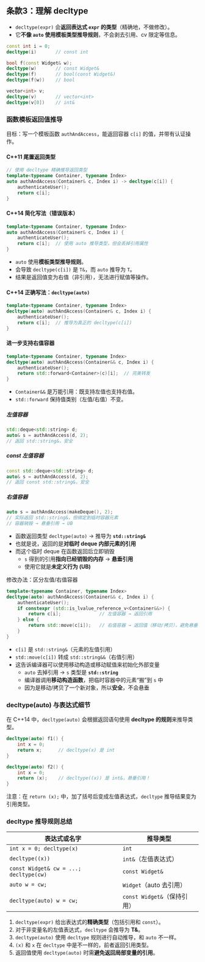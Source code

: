 ## 条款3：理解 decltype

- `decltype(expr)` 会**返回表达式 `expr` 的类型**（精确地，不做修改）。
- 它**不像 `auto` 使用模板类型推导规则**，不会剥去引用、cv 限定等信息。

```cpp
const int i = 0;
decltype(i)       // const int

bool f(const Widget& w);
decltype(w)       // const Widget&
decltype(f)       // bool(const Widget&)
decltype(f(w))    // bool

vector<int> v;
decltype(v)       // vector<int>
decltype(v[0])    // int&
```

### 函数模板返回值推导

目标：写一个模板函数 `authAndAccess`，能返回容器 `c[i]` 的值，并带有认证操作。

#### C++11 尾置返回类型

```cpp
// 使用 decltype 精确推导返回类型
template<typename Container, typename Index>
auto authAndAccess(Container& c, Index i) -> decltype(c[i]) {
    authenticateUser();
    return c[i];
}
```

#### C++14 简化写法（错误版本）

```cpp
template<typename Container, typename Index>
auto authAndAccess(Container& c, Index i) {
    authenticateUser();
    return c[i];  // 使用 auto 推导类型，但会丢掉引用属性
}
```

- `auto` 使用**模板类型推导规则**。
- 会导致 `decltype(c[i])` 是 `T&`，而 `auto` 推导为 `T`。
- 结果是返回值变为右值（非引用），无法进行赋值等操作。

#### C++14 正确写法：`decltype(auto)`

```cpp
template<typename Container, typename Index>
decltype(auto) authAndAccess(Container& c, Index i) {
    authenticateUser();
    return c[i];  // 推导为真正的 decltype(c[i])
}
```

#### 进一步支持右值容器

```cpp
template<typename Container, typename Index>
decltype(auto) authAndAccess(Container&& c, Index i) {
    authenticateUser();
    return std::forward<Container>(c)[i];  // 完美转发
}
```

- `Container&&` 是万能引用：既支持左值也支持右值。
- `std::forward` 保持值类别（左值/右值）不变。

##### 左值容器

```cpp
std::deque<std::string> d;
auto& s = authAndAccess(d, 2);  
// 返回 std::string&，安全
```

##### const 左值容器

```cpp
const std::deque<std::string> d;
auto& s = authAndAccess(d, 2);  
// 返回 const std::string&，安全
```

##### 右值容器

```cpp
auto s = authAndAccess(makeDeque(), 2);
// 实际返回 std::string&，但绑定到临时容器元素
// 容器销毁 → 悬垂引用 → UB
```

- 函数返回类型 `decltype(auto)` → 推导为 **`std::string&`**
- 也就是说，返回的是**对临时 deque 内部元素的引用**
- 而这个临时 deque 在函数返回后立即销毁
  - `s` 得到的引用**指向已经销毁的内存** → **悬垂引用**
  - 使用它就是**未定义行为 (UB)**

修改办法：区分左值/右值容器

```cpp
template<typename Container, typename Index>
decltype(auto) authAndAccess(Container&& c, Index i) {
    authenticateUser();
    if constexpr (std::is_lvalue_reference_v<Container&&>) {
        return c[i];              // 左值容器 → 返回引用
    } else {
        return std::move(c[i]);   // 右值容器 → 返回值（移动/拷贝），避免悬垂
    }
}
```

- `c[i]` 是 `std::string&`（元素的左值引用）
- `std::move(c[i])` 转成 `std::string&&`（右值引用）
- 这告诉编译器可以使用移动构造或移动赋值来初始化外部变量
  - `auto` 去掉引用 → `s` 类型是 **`std::string`**
  - 编译器调用**移动构造函数**，把临时容器中的元素“搬”到 `s` 中
  - 因为是移动/拷贝了一个新对象，所以**安全**，不会悬垂

### decltype(auto) 与表达式细节

在 C++14 中，`decltype(auto)` 会根据返回语句使用 **decltype 的规则**来推导类型。

```cpp
decltype(auto) f1() {
    int x = 0;
    return x;      // decltype(x) 是 int
}

decltype(auto) f2() {
    int x = 0;
    return (x);    // decltype((x)) 是 int&，悬垂引用！
}
```

注意：在 `return (x);` 中，加了括号后变成左值表达式，`decltype` 推导结果变为引用类型。

### decltype 推导规则总结

| 表达式或名字                           | 推导类型                    |
| -------------------------------------- | --------------------------- |
| `int x = 0; decltype(x)`               | `int`                       |
| `decltype((x))`                        | `int&`（左值表达式）        |
| `const Widget& cw = ...; decltype(cw)` | `const Widget&`             |
| `auto w = cw;`                         | `Widget`（auto 去引用）     |
| `decltype(auto) w = cw;`               | `const Widget&`（保持引用） |

1. `decltype(expr)` 给出表达式的**精确类型**（包括引用和 `const`）。
2. 对于非变量名的左值表达式，`decltype` 会推导为 **T&**。
3. `decltype(auto)` 使用 `decltype` 规则进行自动推导，和 `auto` 不一样。
4. `(x)` 和 `x` 在 `decltype` 中是不一样的，前者返回引用类型。
5. 返回值使用 `decltype(auto)` 时需**避免返回局部变量的引用**。